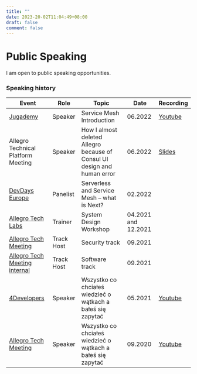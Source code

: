 ```yaml
---
title: ""
date: 2023-20-02T11:04:49+08:00
draft: false
comment: false
---
```


# Public Speaking

I am open to public speaking opportunities.

### Speaking history

| Event    | Role | Topic         | Date | Recording |
| -------- | ---- | ------------- | ---- | --------- |
| [Jugademy](https://jugademy.eu/) | Speaker | Service Mesh Introduction | 06.2022 | [Youtube](https://www.youtube.com/watch?v=gNTMwJDCCIk) | 
| Allegro Technical Platform Meeting | Speaker | How I almost deleted Allegro because of Consul UI design and human error | 06.2022 | [Slides](https://drive.google.com/file/d/1IvGlR1RC41yubWj5vuZ72mjYqTjfjBpY/view?usp=sharing) | 
| [DevDays Europe](https://devdays.lt/2022) | Panelist | Serverless and Service Mesh – what is Next? | 02.2022 | |
| [Allegro Tech Labs](https://www.meetup.com/allegrotech/events/282421464/) | Trainer | System Design Workshop | 04.2021 and 12.2021 | |
| [Allegro Tech Meeting](https://www.meetup.com/allegrotech/events/280149404/) | Track Host | Security track | 09.2021 | |
| [Allegro Tech Meeting internal](https://allegro.pl/zobacz/atm2021#okonferencji) | Track Host | Software track | 09.2021 | |
| [4Developers](https://4developers.org.pl/) | Speaker | Wszystko co chciałeś wiedzieć o wątkach a bałeś się zapytać | 05.2021 | [Youtube](https://www.youtube.com/watch?v=PFGCrMWP2b8) |
| [Allegro Tech Meeting](https://allegro.pl/zobacz/atm2021) | Speaker | Wszystko co chciałeś wiedzieć o wątkach a bałeś się zapytać | 09.2020 | [Youtube](https://www.youtube.com/watch?v=-_eMwhlyM5Q) |


